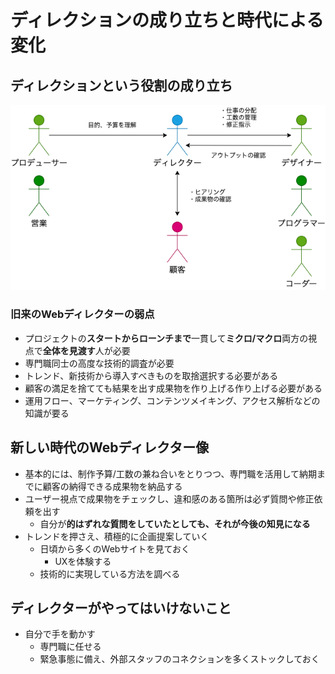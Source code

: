 # ディレクションの成り立ちと時代による変化

## ディレクションという役割の成り立ち

![director](./img/director.png)

### 旧来のWebディレクターの弱点

- プロジェクトの**スタートからローンチまで**一貫して**ミクロ/マクロ**両方の視点で**全体を見渡す**人が必要
- 専門職同士の高度な技術的調査が必要
- トレンド、新技術から導入すべきものを取捨選択する必要がある
- 顧客の満足を捨てても結果を出す成果物を作り上げる作り上げる必要がある
- 運用フロー、マーケティング、コンテンツメイキング、アクセス解析などの知識が要る

## 新しい時代のWebディレクター像

- 基本的には、制作予算/工数の兼ね合いをとりつつ、専門職を活用して納期までに顧客の納得できる成果物を納品する
- ユーザー視点で成果物をチェックし、違和感のある箇所は必ず質問や修正依頼を出す
  - 自分が**的はずれな質問をしていたとしても、それが今後の知見になる**
- トレンドを押さえ、積極的に企画提案していく
  - 日頃から多くのWebサイトを見ておく
    - UXを体験する
  - 技術的に実現している方法を調べる

## ディレクターがやってはいけないこと

- 自分で手を動かす
  - 専門職に任せる
  - 緊急事態に備え、外部スタッフのコネクションを多くストックしておく

